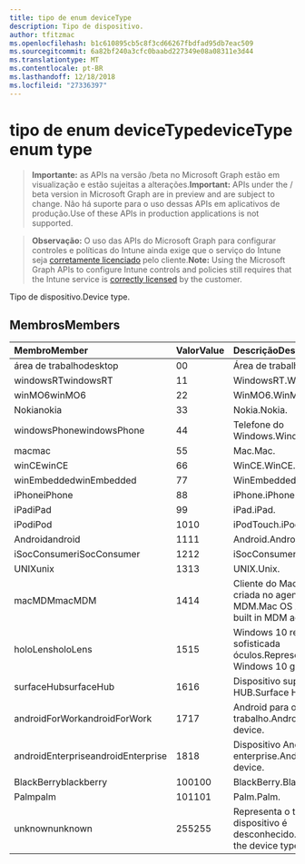 ```yaml
---
title: tipo de enum deviceType
description: Tipo de dispositivo.
author: tfitzmac
ms.openlocfilehash: b1c610895cb5c8f3cd66267fbdfad95db7eac509
ms.sourcegitcommit: 6a82bf240a3cfc0baabd227349e08a08311e3d44
ms.translationtype: MT
ms.contentlocale: pt-BR
ms.lasthandoff: 12/18/2018
ms.locfileid: "27336397"
---
```

# <a name="devicetype-enum-type"></a><span data-ttu-id="d84fa-103">tipo de enum deviceType</span><span class="sxs-lookup"><span data-stu-id="d84fa-103">deviceType enum type</span></span>

> <span data-ttu-id="d84fa-104">**Importante:** as APIs na versão /beta no Microsoft Graph estão em visualização e estão sujeitas a alterações.</span><span class="sxs-lookup"><span data-stu-id="d84fa-104">**Important:** APIs under the / beta version in Microsoft Graph are in preview and are subject to change.</span></span> <span data-ttu-id="d84fa-105">Não há suporte para o uso dessas APIs em aplicativos de produção.</span><span class="sxs-lookup"><span data-stu-id="d84fa-105">Use of these APIs in production applications is not supported.</span></span>

> <span data-ttu-id="d84fa-106">**Observação:** O uso das APIs do Microsoft Graph para configurar controles e políticas do Intune ainda exige que o serviço do Intune seja [corretamente licenciado](https://go.microsoft.com/fwlink/?linkid=839381) pelo cliente.</span><span class="sxs-lookup"><span data-stu-id="d84fa-106">**Note:** Using the Microsoft Graph APIs to configure Intune controls and policies still requires that the Intune service is [correctly licensed](https://go.microsoft.com/fwlink/?linkid=839381) by the customer.</span></span>

<span data-ttu-id="d84fa-107">Tipo de dispositivo.</span><span class="sxs-lookup"><span data-stu-id="d84fa-107">Device type.</span></span>
## <a name="members"></a><span data-ttu-id="d84fa-108">Membros</span><span class="sxs-lookup"><span data-stu-id="d84fa-108">Members</span></span>
|<span data-ttu-id="d84fa-109">Membro</span><span class="sxs-lookup"><span data-stu-id="d84fa-109">Member</span></span>|<span data-ttu-id="d84fa-110">Valor</span><span class="sxs-lookup"><span data-stu-id="d84fa-110">Value</span></span>|<span data-ttu-id="d84fa-111">Descrição</span><span class="sxs-lookup"><span data-stu-id="d84fa-111">Description</span></span>|
|:---|:---|:---|
|<span data-ttu-id="d84fa-112">área de trabalho</span><span class="sxs-lookup"><span data-stu-id="d84fa-112">desktop</span></span>|<span data-ttu-id="d84fa-113">0</span><span class="sxs-lookup"><span data-stu-id="d84fa-113">0</span></span>|<span data-ttu-id="d84fa-114">Área de trabalho.</span><span class="sxs-lookup"><span data-stu-id="d84fa-114">Desktop.</span></span>|
|<span data-ttu-id="d84fa-115">windowsRT</span><span class="sxs-lookup"><span data-stu-id="d84fa-115">windowsRT</span></span>|<span data-ttu-id="d84fa-116">1</span><span class="sxs-lookup"><span data-stu-id="d84fa-116">1</span></span>|<span data-ttu-id="d84fa-117">WindowsRT.</span><span class="sxs-lookup"><span data-stu-id="d84fa-117">WindowsRT.</span></span>|
|<span data-ttu-id="d84fa-118">winMO6</span><span class="sxs-lookup"><span data-stu-id="d84fa-118">winMO6</span></span>|<span data-ttu-id="d84fa-119">2</span><span class="sxs-lookup"><span data-stu-id="d84fa-119">2</span></span>|<span data-ttu-id="d84fa-120">WinMO6.</span><span class="sxs-lookup"><span data-stu-id="d84fa-120">WinMO6.</span></span>|
|<span data-ttu-id="d84fa-121">Nokia</span><span class="sxs-lookup"><span data-stu-id="d84fa-121">nokia</span></span>|<span data-ttu-id="d84fa-122">3</span><span class="sxs-lookup"><span data-stu-id="d84fa-122">3</span></span>|<span data-ttu-id="d84fa-123">Nokia.</span><span class="sxs-lookup"><span data-stu-id="d84fa-123">Nokia.</span></span>|
|<span data-ttu-id="d84fa-124">windowsPhone</span><span class="sxs-lookup"><span data-stu-id="d84fa-124">windowsPhone</span></span>|<span data-ttu-id="d84fa-125">4</span><span class="sxs-lookup"><span data-stu-id="d84fa-125">4</span></span>|<span data-ttu-id="d84fa-126">Telefone do Windows.</span><span class="sxs-lookup"><span data-stu-id="d84fa-126">Windows phone.</span></span>|
|<span data-ttu-id="d84fa-127">mac</span><span class="sxs-lookup"><span data-stu-id="d84fa-127">mac</span></span>|<span data-ttu-id="d84fa-128">5</span><span class="sxs-lookup"><span data-stu-id="d84fa-128">5</span></span>|<span data-ttu-id="d84fa-129">Mac.</span><span class="sxs-lookup"><span data-stu-id="d84fa-129">Mac.</span></span>|
|<span data-ttu-id="d84fa-130">winCE</span><span class="sxs-lookup"><span data-stu-id="d84fa-130">winCE</span></span>|<span data-ttu-id="d84fa-131">6</span><span class="sxs-lookup"><span data-stu-id="d84fa-131">6</span></span>|<span data-ttu-id="d84fa-132">WinCE.</span><span class="sxs-lookup"><span data-stu-id="d84fa-132">WinCE.</span></span>|
|<span data-ttu-id="d84fa-133">winEmbedded</span><span class="sxs-lookup"><span data-stu-id="d84fa-133">winEmbedded</span></span>|<span data-ttu-id="d84fa-134">7</span><span class="sxs-lookup"><span data-stu-id="d84fa-134">7</span></span>|<span data-ttu-id="d84fa-135">WinEmbedded.</span><span class="sxs-lookup"><span data-stu-id="d84fa-135">WinEmbedded.</span></span>|
|<span data-ttu-id="d84fa-136">iPhone</span><span class="sxs-lookup"><span data-stu-id="d84fa-136">iPhone</span></span>|<span data-ttu-id="d84fa-137">8</span><span class="sxs-lookup"><span data-stu-id="d84fa-137">8</span></span>|<span data-ttu-id="d84fa-138">iPhone.</span><span class="sxs-lookup"><span data-stu-id="d84fa-138">iPhone.</span></span>|
|<span data-ttu-id="d84fa-139">iPad</span><span class="sxs-lookup"><span data-stu-id="d84fa-139">iPad</span></span>|<span data-ttu-id="d84fa-140">9</span><span class="sxs-lookup"><span data-stu-id="d84fa-140">9</span></span>|<span data-ttu-id="d84fa-141">iPad.</span><span class="sxs-lookup"><span data-stu-id="d84fa-141">iPad.</span></span>|
|<span data-ttu-id="d84fa-142">iPod</span><span class="sxs-lookup"><span data-stu-id="d84fa-142">iPod</span></span>|<span data-ttu-id="d84fa-143">10</span><span class="sxs-lookup"><span data-stu-id="d84fa-143">10</span></span>|<span data-ttu-id="d84fa-144">iPodTouch.</span><span class="sxs-lookup"><span data-stu-id="d84fa-144">iPodTouch.</span></span>|
|<span data-ttu-id="d84fa-145">Android</span><span class="sxs-lookup"><span data-stu-id="d84fa-145">android</span></span>|<span data-ttu-id="d84fa-146">11</span><span class="sxs-lookup"><span data-stu-id="d84fa-146">11</span></span>|<span data-ttu-id="d84fa-147">Android.</span><span class="sxs-lookup"><span data-stu-id="d84fa-147">Android.</span></span>|
|<span data-ttu-id="d84fa-148">iSocConsumer</span><span class="sxs-lookup"><span data-stu-id="d84fa-148">iSocConsumer</span></span>|<span data-ttu-id="d84fa-149">12</span><span class="sxs-lookup"><span data-stu-id="d84fa-149">12</span></span>|<span data-ttu-id="d84fa-150">iSocConsumer.</span><span class="sxs-lookup"><span data-stu-id="d84fa-150">iSocConsumer.</span></span>|
|<span data-ttu-id="d84fa-151">UNIX</span><span class="sxs-lookup"><span data-stu-id="d84fa-151">unix</span></span>|<span data-ttu-id="d84fa-152">13</span><span class="sxs-lookup"><span data-stu-id="d84fa-152">13</span></span>|<span data-ttu-id="d84fa-153">UNIX.</span><span class="sxs-lookup"><span data-stu-id="d84fa-153">Unix.</span></span>|
|<span data-ttu-id="d84fa-154">macMDM</span><span class="sxs-lookup"><span data-stu-id="d84fa-154">macMDM</span></span>|<span data-ttu-id="d84fa-155">14</span><span class="sxs-lookup"><span data-stu-id="d84fa-155">14</span></span>|<span data-ttu-id="d84fa-156">Cliente do Mac OS X usando criada no agente de MDM.</span><span class="sxs-lookup"><span data-stu-id="d84fa-156">Mac OS X client using built in MDM agent.</span></span>|
|<span data-ttu-id="d84fa-157">holoLens</span><span class="sxs-lookup"><span data-stu-id="d84fa-157">holoLens</span></span>|<span data-ttu-id="d84fa-158">15</span><span class="sxs-lookup"><span data-stu-id="d84fa-158">15</span></span>|<span data-ttu-id="d84fa-159">Windows 10 representando a sofisticada óculos.</span><span class="sxs-lookup"><span data-stu-id="d84fa-159">Representing the fancy Windows 10 goggles.</span></span>|
|<span data-ttu-id="d84fa-160">surfaceHub</span><span class="sxs-lookup"><span data-stu-id="d84fa-160">surfaceHub</span></span>|<span data-ttu-id="d84fa-161">16</span><span class="sxs-lookup"><span data-stu-id="d84fa-161">16</span></span>|<span data-ttu-id="d84fa-162">Dispositivo superfície de HUB.</span><span class="sxs-lookup"><span data-stu-id="d84fa-162">Surface HUB device.</span></span>|
|<span data-ttu-id="d84fa-163">androidForWork</span><span class="sxs-lookup"><span data-stu-id="d84fa-163">androidForWork</span></span>|<span data-ttu-id="d84fa-164">17</span><span class="sxs-lookup"><span data-stu-id="d84fa-164">17</span></span>|<span data-ttu-id="d84fa-165">Android para o dispositivo de trabalho.</span><span class="sxs-lookup"><span data-stu-id="d84fa-165">Android for work device.</span></span>|
|<span data-ttu-id="d84fa-166">androidEnterprise</span><span class="sxs-lookup"><span data-stu-id="d84fa-166">androidEnterprise</span></span>|<span data-ttu-id="d84fa-167">18</span><span class="sxs-lookup"><span data-stu-id="d84fa-167">18</span></span>|<span data-ttu-id="d84fa-168">Dispositivo Android enterprise.</span><span class="sxs-lookup"><span data-stu-id="d84fa-168">Android enterprise device.</span></span>|
|<span data-ttu-id="d84fa-169">BlackBerry</span><span class="sxs-lookup"><span data-stu-id="d84fa-169">blackberry</span></span>|<span data-ttu-id="d84fa-170">100</span><span class="sxs-lookup"><span data-stu-id="d84fa-170">100</span></span>|<span data-ttu-id="d84fa-171">BlackBerry.</span><span class="sxs-lookup"><span data-stu-id="d84fa-171">Blackberry.</span></span>|
|<span data-ttu-id="d84fa-172">Palm</span><span class="sxs-lookup"><span data-stu-id="d84fa-172">palm</span></span>|<span data-ttu-id="d84fa-173">101</span><span class="sxs-lookup"><span data-stu-id="d84fa-173">101</span></span>|<span data-ttu-id="d84fa-174">Palm.</span><span class="sxs-lookup"><span data-stu-id="d84fa-174">Palm.</span></span>|
|<span data-ttu-id="d84fa-175">unknown</span><span class="sxs-lookup"><span data-stu-id="d84fa-175">unknown</span></span>|<span data-ttu-id="d84fa-176">255</span><span class="sxs-lookup"><span data-stu-id="d84fa-176">255</span></span>|<span data-ttu-id="d84fa-177">Representa o tipo de dispositivo é desconhecido.</span><span class="sxs-lookup"><span data-stu-id="d84fa-177">Represents that the device type is unknown.</span></span>|





